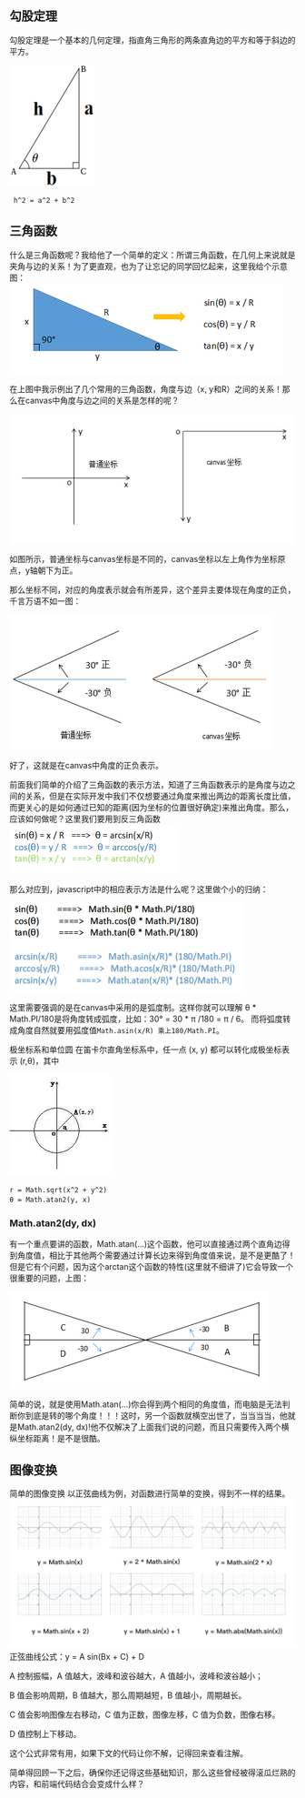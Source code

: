 ## 勾股定理
勾股定理是一个基本的几何定理，指直角三角形的两条直角边的平方和等于斜边的平方。

![An image](./triangle.png)
``` md
 h^2 = a^2 + b^2
```
## 三角函数

什么是三角函数呢？我给他了一个简单的定义：所谓三角函数，在几何上来说就是夹角与边的关系！为了更直观，也为了让忘记的同学回忆起来，这里我给个示意图：
![An image](./sanjiao.png)

在上图中我示例出了几个常用的三角函数，角度与边（x, y和R）之间的关系！那么在canvas中角度与边之间的关系是怎样的呢？

![An image](./zuobiao.png)

如图所示，普通坐标与canvas坐标是不同的，canvas坐标以左上角作为坐标原点，y轴朝下为正。

那么坐标不同，对应的角度表示就会有所差异，这个差异主要体现在角度的正负，千言万语不如一图：

![An image](./canvas.png)

好了，这就是在canvas中角度的正负表示。

前面我们简单的介绍了三角函数的表示方法，知道了三角函数表示的是角度与边之间的关系，但是在实际开发中我们不仅想要通过角度来推出两边的距离长度比值，而更关心的是如何通过已知的距离(因为坐标的位置很好确定)来推出角度。那么，应该如何做呢？这里我们要用到反三角函数
![An image](./fansanjiao.png)

那么对应到，javascript中的相应表示方法是什么呢？这里做个小的归纳：

![An image](./js.png)

这里需要强调的是在canvas中采用的是弧度制。这样你就可以理解 θ * Math.PI/180是将角度转成弧度，比如：30° = 30 * π /180 = π / 6。 而将弧度转成角度自然就要用弧度值`Math.asin(x/R) 乘上180/Math.PI`。

极坐标系和单位圆 在笛卡尔直角坐标系中，任一点 (x, y) 都可以转化成极坐标表示 (r,θ)，其中

![An image](./cricle.png)
```  md
r = Math.sqrt(x^2 + y^2)
θ = Math.atan2(y, x)
```

### Math.atan2(dy, dx)
有一个重点要讲的函数，Math.atan(...)这个函数，他可以直接通过两个直角边得到角度值，相比于其他两个需要通过计算长边来得到角度值来说，是不是更酷了！但是它有个问题，因为这个arctan这个函数的特性(这里就不细讲了)它会导致一个很重要的问题，上图：

![An image](./arctan.png)

简单的说，就是使用Math.atan(...)你会得到两个相同的角度值，而电脑是无法判断你到底是转的哪个角度！！！这时，另一个函数就横空出世了，当当当当，他就是Math.atan2(dy, dx)!他不仅解决了上面我们说的问题，而且只需要传入两个横纵坐标距离！是不是很酷。

<!-- 单位圆的定义是半径为单位长度的圆，圆上任意一点的横坐标就是对应角度的余弦值，任意点的纵坐标就是对应角度的正弦值。

![An image](./singleCircle.png) -->
## 图像变换

简单的图像变换 以正弦曲线为例，对函数进行简单的变换，得到不一样的结果。
![An image](./sin.png)
正弦曲线公式：y = A sin(Bx + C) + D

A 控制振幅，A 值越大，波峰和波谷越大，A 值越小，波峰和波谷越小；

B 值会影响周期，B 值越大，那么周期越短，B 值越小，周期越长。

C 值会影响图像左右移动，C 值为正数，图像左移，C 值为负数，图像右移。

D 值控制上下移动。

这个公式非常有用，如果下文的代码让你不解，记得回来查看注解。

简单得回顾一下之后，确保你还记得这些基础知识，那么这些曾经被得滚瓜烂熟的内容，和前端代码结合会变成什么样？